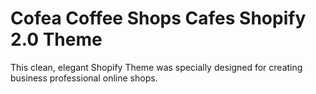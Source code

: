 # Cofea Coffee Shops Cafes Shopify 2.0 Theme
 This clean, elegant Shopify Theme was specially designed for creating business professional online shops.
